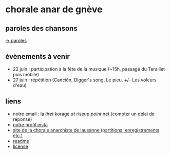 # chorale anar de gnève
    
## paroles des chansons

[→ paroles](./paroles.md)

## évènements à venir 

- 22 juin : participation à la fête de la musique (~15h, passage du Teraillet puis mobile)
- 27 juin : répétition (Canción, Digger's song, Le pieu, +/- Les voleurs d'eau)

## liens
- notre email : la *tiret* korage *at* riseup *point* net (compter un délai de réponse)
- [notre profil insta](https://www.instagram.com/lachoraleanardegneve)
- [site de la chorale anarchiste de lausanne (partitions, enregistrements etc.)](https://lachorale.ch)
- [readme](./README.md)
- [license](./LICENSE)

